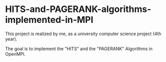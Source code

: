 # HITS-and-PAGERANK-algorithms-implemented-in-MPI

This project is realized by me, as a university computer science project (4th year).

The goal is to implement the "HITS" and the "PAGERANK" Algorithms in OpenMPI.
